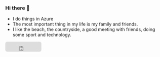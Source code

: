 ### Hi there 👋

- I do things in Azure
- The most important thing in my life is my family and friends.
- I like the beach, the countryside, a good meeting with friends, doing some sport and technology.

<iframe src="https://github.com/sponsors/rfernandezdo/button" title="Sponsor rfernandezdo" height="32" width="114" style="border: 0; border-radius: 6px;"></iframe>

<!--
**rfernandezdo/rfernandezdo** is a ✨ _special_ ✨ repository because its `README.md` (this file) appears on your GitHub profile.

Here are some ideas to get you started:

- 🔭 I’m currently working on ...
- 🌱 I’m currently learning ...
- 👯 I’m looking to collaborate on ...
- 🤔 I’m looking for help with ...
- 💬 Ask me about ...
- 📫 How to reach me: ...
- 😄 Pronouns: ...
- ⚡ Fun fact: ...
-->

